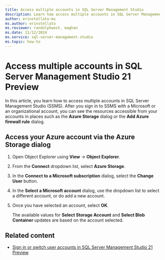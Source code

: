 ```yaml
---
title: Access multiple accounts in SQL Server Management Studio
description: Learn how access multiple accounts in SQL Server Management Studio (SSMS).
author: erinstellato-ms
ms.author: erinstellato
ms.reviewer: randolphwest, maghan
ms.date: 11/12/2024
ms.service: sql-server-management-studio
ms.topic: how-to
---
```

# Access multiple accounts in SQL Server Management Studio 21 Preview

In this article, you learn how to access multiple accounts in SQL Server Management Studio (SSMS). After you sign in to SSMS with a Microsoft or an organizational account, you can see the resources accessible from your accounts in places such as the **Azure Storage** dialog or the **Add Azure firewall rule** dialog.

## Access your Azure account via the Azure Storage dialog

1. Open Object Explorer using **View** -> **Object Explorer**.
1. From the **Connect** dropdown list, select **Azure Storage**.
1. In the **Connect to a Microsoft subscription** dialog, select the **Change User** button.
1. In the **Select a Microsoft account** dialog, use the dropdown list to select a different account, or do add a new account.
1. Once you have selected an account, select **OK**.

   The available values for **Select Storage Account** and **Select Blob Container** updates are based on the account selected.

## Related content

- [Sign in or switch user accounts in SQL Server Management Studio 21 Preview](sign-in.md)
